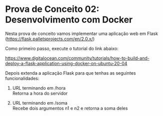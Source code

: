 # Prova de Conceito 02: Desenvolvimento com Docker

Nesta prova de conceito vamos implementar uma aplicação web em Flask (https://flask.palletsprojects.com/en/2.0.x/)

Como primeiro passo, execute o tutorial do link abaixo:

https://www.digitalocean.com/community/tutorials/how-to-build-and-deploy-a-flask-application-using-docker-on-ubuntu-20-04

Depois extenda a aplicação Flask para que tenhas as seguintes funcionalidades:

1. URL terminando em /hora
   <br>Retorna a hora do servidor

2. URL terminando em /soma
   <br>Recebe dois argumentos n1 e n2 e retorna a soma deles
